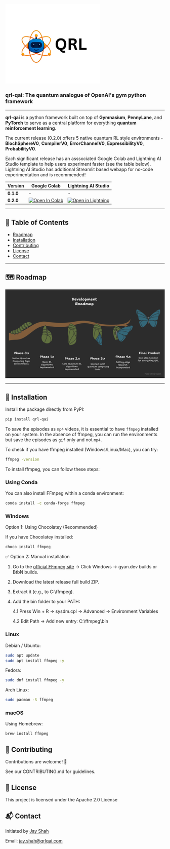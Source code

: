 <img src="qrl_logo_light.png" alt="QRL Logo" width="300"/>

### qrl-qai: The quantum analogue of OpenAI's gym python framework 
 

---

**qrl-qai** is a python framework built on top of **Gymnasium**, **PennyLane**, and **PyTorch** to serve as a central platform for everything **quantum reinforcement learning**.

The current release (0.2.0) offers 5 native quantum RL style environments - **BlochSphereV0**, **CompilerV0**, **ErrorChannelV0**, **ExpressibilityV0**, **ProbabilityV0**. 

Each significant release has an asssociated Google Colab and Lightning AI Studio template to help users experiment faster (see the table below). Lightning AI Studio has additional Streamlit based webapp for no-code experimentation and is recommended!

| Version | Google Colab | Lightning AI Studio |
|----------|--------------|--------------------|
| **0.1.0** | - | - |
| **0.2.0** | [![Open In Colab](https://colab.research.google.com/assets/colab-badge.svg)](https://colab.research.google.com/drive/1vtPB5_KRVkD3-4iiku4X8EmMpr_PoOY2?usp=sharing) | [![Open in Lightning](https://img.shields.io/badge/_Open_in_Lightning_AI-792EE5?logo=lightning&logoColor=white)](https://lightning.ai/jayshah25/studios/qrl-qai-0-2-0-playground) |

---

## 📑 Table of Contents
- [Roadmap](#-roadmap)  
- [Installation](#-installation)   
- [Contributing](#-contributing)  
- [License](#-license)  
- [Contact](#-contact)  

---

## 🗺 Roadmap
![QRL Roadmap](qrl_roadmap.png)  

---

## 🚀 Installation

Install the package directly from PyPI:

```bash
pip install qrl-qai
```
To save the episodes as `mp4` videos, it is essential to have `ffmpeg` installed on your system. In the absence of ffmpeg, you can run the environments but save the episodes as `gif` only and not `mp4`. 

To check if you have ffmpeg installed (Windows/Linux/Mac), you can try:

```bash
ffmpeg -version
```

To install ffmpeg, you can follow these steps:

### Using Conda

You can also install FFmpeg within a conda environment:

```bash
conda install -c conda-forge ffmpeg
```

### Windows

Option 1: Using Chocolatey (Recommended)

If you have Chocolatey installed:

```bash
choco install ffmpeg
```

✅ Option 2: Manual installation

1. Go to the [official FFmpeg site](https://ffmpeg.org/download.html) → Click Windows → gyan.dev builds or BtbN builds.

2. Download the latest release full build ZIP.

3. Extract it (e.g., to C:\ffmpeg).

4. Add the bin folder to your PATH:

   4.1 Press Win + R → sysdm.cpl → Advanced → Environment Variables

   4.2 Edit Path → Add new entry: C:\ffmpeg\bin

### Linux

Debian / Ubuntu:

```bash
sudo apt update
sudo apt install ffmpeg -y
```

Fedora:

```bash
sudo dnf install ffmpeg -y
```

Arch Linux:

```bash
sudo pacman -S ffmpeg
```

### macOS

Using Homebrew:

```bash
brew install ffmpeg
```

## 🤝 Contributing

Contributions are welcome! 🎉

See our CONTRIBUTING.md for guidelines.

## 📜 License

This project is licensed under the Apache 2.0 License

## 📬 Contact

Initiated by [Jay Shah](https://www.linkedin.com/in/jay-shah-qml/)

Email: jay.shah@qrlqai.com
